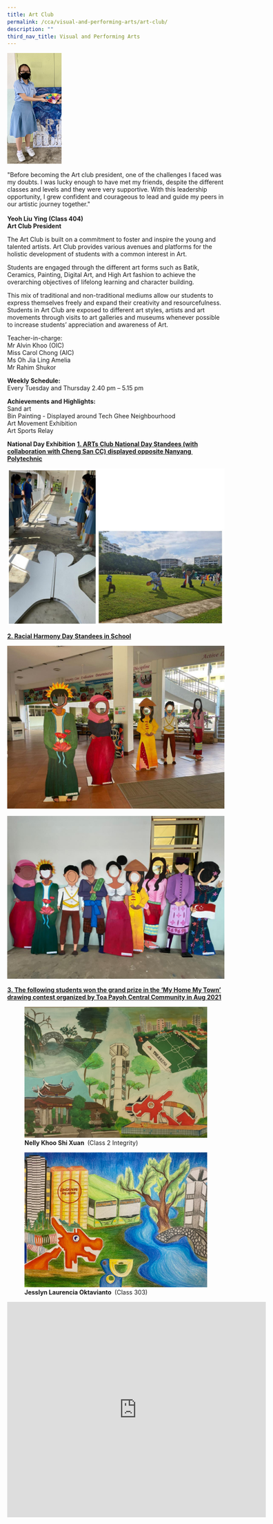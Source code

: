 ```yaml
---
title: Art Club
permalink: /cca/visual-and-performing-arts/art-club/
description: ""
third_nav_title: Visual and Performing Arts
---
```


<img style="width:25%" src="/images/CCA/Visual%20Perf%20Arts/Art%20Club/2022_art%20club_pic1_pag-art%20club.jpg">


"Before becoming the Art club president, one of the challenges I faced was my doubts. I was lucky enough to have met my friends, despite the different classes and levels and they were very supportive. With this leadership opportunity, I grew confident and courageous to lead and guide my peers in our artistic journey together." 
<br><br> 
<strong> Yeoh Liu Ying&nbsp;(Class 404) <br> Art Club President </strong>
	


The Art Club is built on a commitment to foster and inspire the young and talented artists. Art Club provides various avenues and platforms for the holistic development of students with a common interest in Art.

Students are engaged through the different art forms such as Batik, Ceramics, Painting, Digital Art, and High Art fashion to achieve the overarching objectives of lifelong learning and character building.

This mix of traditional and non-traditional mediums allow our students to express themselves freely and expand their creativity and resourcefulness. Students in Art Club are exposed to different art styles, artists and art movements through visits to art galleries and museums whenever possible to increase students’ appreciation and awareness of Art.

Teacher-in-charge: <br>
Mr Alvin Khoo (OIC) <br>
Miss Carol Chong (AIC) <br>
Ms Oh Jia Ling Amelia <br>
Mr Rahim Shukor  
  
**Weekly Schedule:** <br>
Every Tuesday and Thursday 2.40 pm – 5.15 pm  
  
**Achievements and Highlights:** <br>
Sand art <br>
Bin Painting - Displayed around Tech Ghee Neighbourhood <br>
Art Movement Exhibition <br>
Art Sports Relay

**National Day Exhibition**
<u><strong> 1.  ARTs Club National Day Standees (with collaboration with Cheng San CC) displayed opposite Nanyang&nbsp; Polytechnic </strong></u>

![](/images/art%20club.jpg)

<u><strong> 2. Racial Harmony Day Standees in School </strong></u>
	
![](/images/ART%20CLUB%20%208.jpeg)

![](/images/ART%20CLUB%20%205.jpeg)

<u> <strong> 3.&nbsp;The following students won the grand prize in the ‘My Home My Town’ drawing contest organized by Toa Payoh&nbsp;Central&nbsp;Community in Aug 2021 </strong></u>

<figure>  
<img src="/images/ART%20CLUB%20%202.jpeg">  
	<figcaption> <strong> Nelly Khoo Shi Xuan </strong>&nbsp;(Class 2 Integrity) </figcaption>  
</figure>

<figure>  
<img src="/images/ART%20CLUB%20%203.jpeg">  
	<figcaption> <strong> Jesslyn Laurencia Oktavianto&nbsp;</strong>&nbsp;(Class 303) </figcaption>  
</figure>

<iframe allowfullscreen="true" height="500" width="600" frameborder="0" src="https://docs.google.com/presentation/d/e/2PACX-1vSo7yhX8NuBa6XLzzRkzDh46pHlud8M-5SU48rfsejN8WuAVT5o05VjlC-yCsJOIMvyn46fwSLc7xTu/embed?start=false&amp;loop=true&amp;delayms=10000"></iframe>